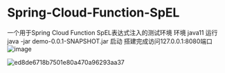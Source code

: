 # Spring-Cloud-Function-SpEL
一个用于Spring Cloud Function SpEL表达式注入的测试环境
环境 java11  运行 java -jar demo-0.0.1-SNAPSHOT.jar 启动  搭建完成访问127.0.0.1:8080端口
![image](https://user-images.githubusercontent.com/88339946/160252763-dcdab609-08a5-4d70-afb0-0f8870d64f82.png)

![ed8de6718b7501e80a470a96293aa37](https://user-images.githubusercontent.com/88339946/160252782-8173cb68-e9bc-4337-86fd-36dc9feddce7.jpg)
